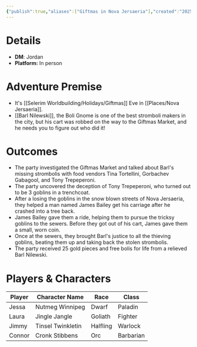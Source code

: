 ```yaml
---
{"publish":true,"aliases":["Giftmas in Nova Jersaeria"],"created":"2025-10-03T15:37:56.000-04:00","modified":"2025-10-09T16:59:13.000-04:00","published":"2025-10-09T16:59:13.000-04:00","cssclasses":"","DM":"Jordan","Players":["Jessa","Laura","Jimmy","Connor"],"Platform":"In person"}
---
```


# Details
- **DM**: Jordan
- **Platform:** In person

# Adventure Premise
- It's [[Selerim Worldbuilding/Holidays/Giftmas]] Eve in [[Places/Nova Jersaeria]]. 
- [[Barl Nilewski]], the Boli Gnome is one of the best stromboli makers in the city, but his cart was robbed on the way to the Giftmas Market, and he needs you to figure out who did it!
# Outcomes
- The party investigated the Giftmas Market and talked about Barl's missing strombolis with food vendors Tina Tortellini, Gorbachev Gabagool, and Tony Trepeperoni.
- The party uncovered the deception of Tony Trepeperoni, who turned out to be 3 goblins in a trenchcoat.
- After a losing the goblins in the snow blown streets of Nova Jersaeria, they helped a man named James Bailey get his carriage after he crashed into a tree back.
- James Bailey gave them a ride, helping them to pursue the tricksy goblins to the sewers. Before they got out of his cart, James gave them a small, worn coin.
- Once at the sewers, they brought Barl's justice to all the thieving goblins, beating them up and taking back the stolen strombolis.
- The party received 25 gold pieces and free bolis for life from a relieved Barl Nilewski.

# Players & Characters
| Player              | Character Name    | Race     | Class     |
| ------------------- | ----------------- | -------- | --------- |
| Jessa | Nutmeg Winnipeg   | Dwarf    | Paladin   |
| Laura | Jingle Jangle     | Goliath  | Fighter   |
| Jimmy | Tinsel Twinkletin | Halfling | Warlock   |
| Connor | Cronk Stibbens    | Orc      | Barbarian |

